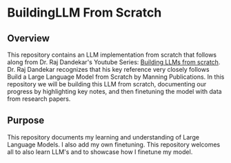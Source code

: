 # BuildingLLM From Scratch
## Overview
This repository contains an LLM implementation from scratch that follows along from Dr. Raj Dandekar's Youtube Series: [Building LLMs from scratch](https://www.youtube.com/watch?v=Xpr8D6LeAtw&list=PLPTV0NXA_ZSgsLAr8YCgCwhPIJNNtexWu&ab_channel=Vizuara). Dr. Raj Dandekar recognizes that his key reference very closely follows Build a Large Language Model from Scratch by Manning Publications. In this repository we will be building this LLM from scratch, documenting our progress by highlighting key notes, and then finetuning the model with data from research papers.
## Purpose
This repository documents my learning and understanding of Large Language Models. I also add my own finetuning. This repository welcomes all to also learn LLM's and to showcase how I finetune my model.

